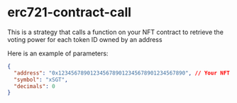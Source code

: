 # erc721-contract-call

This is a strategy that calls a function on your NFT contract to retrieve the voting power for each token ID owned by an address

Here is an example of parameters:

```json
{
  "address": "0x1234567890123456789012345678901234567890", // Your NFT contract address
  "symbol": "xSGT",
  "decimals": 0
}
```
